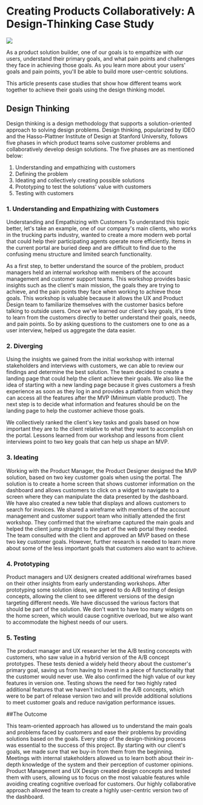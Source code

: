 # Creating Products Collaboratively: A Design-Thinking Case Study

![](https://github.com/parthjwmt/Hacktoberfest2022/blob/master/Parth%20Joshi/Cover.png?raw=true)

As a product solution builder, one of our goals is to empathize with our users, understand their primary goals, and what pain points and challenges they face in achieving those goals. As you learn more about your users' goals and pain points, you'll be able to build more user-centric solutions. 

This article presents case studies that show how different teams work together to achieve their goals using the design thinking model.

## Design Thinking

Design thinking is a design methodology that supports a solution-oriented approach to solving design problems. Design thinking, popularized by IDEO and the Hasso-Plattner Institute of Design at Stanford University, follows five phases in which product teams solve customer problems and collaboratively develop design solutions. The five phases are as mentioned below:

1. Understanding and empathizing with customers
2. Defining the problem
3. Ideating and collectively creating possible solutions
4. Prototyping to test the solutions’ value with customers
5. Testing with customers

### 1. Understanding and Empathizing with Customers

Understanding and Empathizing with Customers
To understand this topic better, let's take an example, one of our company's main clients, who works in the trucking parts industry, wanted to create a more modern web portal that could help their participating agents operate more efficiently. Items in the current portal are buried deep and are difficult to find due to the confusing menu structure and limited search functionality.

As a first step, to better understand the source of the problem, product managers held an internal workshop with members of the account management and customer support teams. This workshop provides basic insights such as the client's main mission, the goals they are trying to achieve, and the pain points they face when working to achieve those goals. This workshop is valuable because it allows the UX and Product Design team to familiarize themselves with the customer basics before talking to outside users. Once we've learned our client's key goals, it's time to learn from the customers directly to better understand their goals, needs, and pain points. So by asking questions to the customers one to one as a user interview, helped us aggregate the data easier.

### 2. Diverging

Using the insights we gained from the initial workshop with internal stakeholders and interviews with customers, we can able to review our findings and determine the best solution. The team decided to create a landing page that could help the client achieve their goals. We also like the idea of starting with a new landing page because it gives customers a fresh experience as soon as they log in and provides a platform from which they can access all the features after the MVP (Minimum viable product). The next step is to decide what information and features should be on the landing page to help the customer achieve those goals.

We collectively ranked the client's key tasks and goals based on how important they are to the client relative to what they want to accomplish on the portal. Lessons learned from our workshop and lessons from client interviews point to two key goals that can help us shape an MVP.

### 3. Ideating

Working with the Product Manager, the Product Designer designed the MVP solution, based on two key customer goals when using the portal. The solution is to create a home screen that shows customer information on the dashboard and allows customers to click on a widget to navigate to a screen where they can manipulate the data presented by the dashboard. We have also created a new table that displays and allows customers to search for invoices. We shared a wireframe with members of the account management and customer support team who initially attended the first workshop. They confirmed that the wireframe captured the main goals and helped the client jump straight to the part of the web portal they needed. The team consulted with the client and approved an MVP based on these two key customer goals. However, further research is needed to learn more about some of the less important goals that customers also want to achieve.

### 4. Prototyping

Product managers and UX designers created additional wireframes based on their other insights from early understanding workshops. After prototyping some solution ideas, we agreed to do A/B testing of design concepts, allowing the client to see different versions of the design targeting different needs. We have discussed the various factors that should be part of the solution. We don't want to have too many widgets on the home screen, which would cause cognitive overload, but we also want to accommodate the highest needs of our users.

### 5. Testing
The product manager and UX researcher let the A/B testing concepts with customers, who saw value in a hybrid version of the A/B concept prototypes. These tests denied a widely held theory about the customer's primary goal, saving us from having to invest in a piece of functionality that the customer would never use. We also confirmed the high value of our key features in version one. Testing shows the need for two highly rated additional features that we haven't included in the A/B concepts, which were to be part of release version two and will provide additional solutions to meet customer goals and reduce navigation performance issues.

##The Outcome

This team-oriented approach has allowed us to understand the main goals and problems faced by customers and ease their problems by providing solutions based on the goals. Every step of the design-thinking process was essential to the success of this project. By starting with our client's goals, we made sure that we buy-in from them from the beginning. Meetings with internal stakeholders allowed us to learn both about their in-depth knowledge of the system and their perception of customer opinions. Product Management and UX Design created design concepts and tested them with users, allowing us to focus on the most valuable features while avoiding creating cognitive overload for customers. Our highly collaborative approach allowed the team to create a highly user-centric version two of the dashboard.


